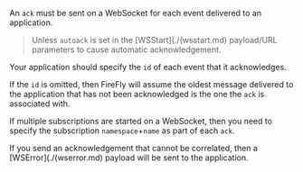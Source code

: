 An `ack` must be sent on a WebSocket for each event delivered to an application.

> Unless `autoack` is set in the [WSStart](./(wsstart.md) payload/URL parameters to cause
> automatic acknowledgement.

Your application should specify the `id` of each event that it acknowledges.

If the `id` is omitted, then FireFly will assume the oldest message delivered to the
application that has not been acknowledged is the one the `ack` is associated with.

If multiple subscriptions are started on a WebSocket, then you need to specify the
subscription `namespace`+`name` as part of each `ack`.

If you send an acknowledgement that cannot be correlated, then a [WSError](./(wserror.md)
payload will be sent to the application.
